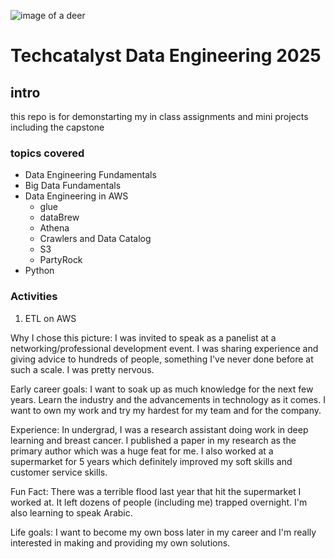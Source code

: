 ![image of a deer](https://assets.thehartford.com/image/upload/q_auto/logo.svg)

# Techcatalyst Data Engineering 2025
## intro
this repo is for demonstarting my in class assignments and mini projects including the capstone

### topics covered
* Data Engineering Fundamentals
* Big Data Fundamentals
* Data Engineering in AWS
  * glue
  * dataBrew
  * Athena
  * Crawlers and Data Catalog
  * S3
  * PartyRock
* Python

### Activities
1. ETL on AWS

Why I chose this picture: I was invited to speak as a panelist at a networking/professional development event. I was sharing experience and giving advice to hundreds of people, something I've never done before at such a scale. I was pretty nervous.

 

Early career goals: I want to soak up as much knowledge for the next few years. Learn the industry and the advancements in technology as it comes. I want to own my work and try my hardest for my team and for the company.

 

Experience: In undergrad, I was a research assistant doing work in deep learning and breast cancer. I published a paper in my research as the primary author which was a huge feat for me. I also worked at a supermarket for 5 years which definitely improved my soft skills and customer service skills.

 

Fun Fact: There was a terrible flood last year that hit the supermarket I worked at. It left dozens of people (including me) trapped overnight. I'm also learning to speak Arabic.

 

Life goals: I want to become my own boss later in my career and I'm really interested in making and providing my own solutions.



